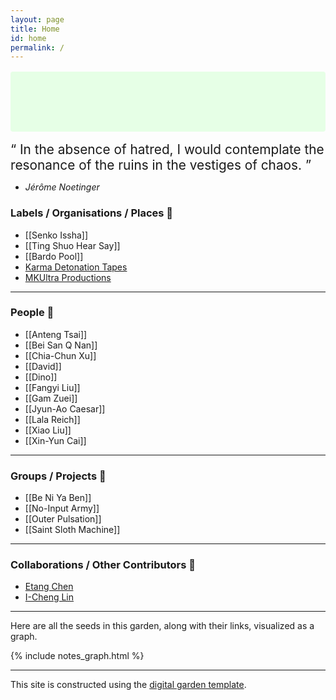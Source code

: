 ```yaml
---
layout: page
title: Home
id: home
permalink: /
---
```


<p align="center" style="padding: 3em 1em; background: #e6ffe6; border-radius: 4px; font-size: 1rem;" >

  <q style="font-size:1.3rem" cite="https://grmnetwork.blogspot.com/2020/04/jerome-noetinger.html"> In the absence of hatred, I would contemplate the resonance of the ruins in the vestiges of chaos. </q> 
<i>
   - Jérôme Noetinger 
</i>
</p>

### Labels / Organisations / Places 🌱
- [[Senko Issha]]
- [[Ting Shuo Hear Say]]
- [[Bardo Pool]]
- [Karma Detonation Tapes](https://www.facebook.com/groups/330235444521775)
- [MKUltra Productions](https://www.facebook.com/MKUltraPro)

---
### People 🌱

- [[Anteng Tsai]]
- [[Bei San Q Nan]]
- [[Chia-Chun Xu]]
- [[David]]
- [[Dino]]
- [[Fangyi Liu]]
- [[Gam Zuei]]
- [[Jyun-Ao Caesar]]
- [[Lala Reich]]
- [[Xiao Liu]]
- [[Xin-Yun Cai]]

---
### Groups / Projects 🌱

- [[Be Ni Ya Ben]]
- [[No-Input Army]]
- [[Outer Pulsation]]
- [[Saint Sloth Machine]]

---
### Collaborations / Other Contributors 🌱

- [Etang Chen](http://etangchen.com)
- [I-Cheng Lin](https://samplerecord.blogspot.com/)

---

<p>Here are all the seeds in this garden, along with their links, visualized as a graph.</p>

{% include notes_graph.html %}


---
This site is constructed using the [digital garden template](https://github.com/maximevaillancourt/digital-garden-jekyll-template). 


<style>
  .wrapper {
    max-width: 99em;
  }
</style>
